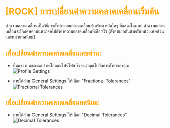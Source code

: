 # <span style="color: orange">[ROCK] การเปลี่ยนค่าความคลาดเคลื่อนเริ่มต้น</span>

ค่าความคลาดเคลื่อนเป็นวิธีการตั้งค่าความคลาดเคลื่อนสำหรับการวัดใดๆ ที่แสดงในแอป ค่าความคลาดเคลื่อนจะปัดเศษค่าบนหน้าจอไปยังค่าความคลาดเคลื่อนที่เลือกไว้ (ตั้งค่าแยกกันสำหรับหน่วยเศษส่วนและหน่วยทศนิยม)

## <span style="color: orange">เพื่อเปลี่ยนค่าความคลาดเคลื่อนเศษส่วน:</span>

- ที่มุมขวาบนของแอป กดไอคอนโปรไฟล์ ซึ่งจะนำคุณไปยังการตั้งค่าของคุณ
  ![Profile Settings](https://support.reekon.tools/hc/article_attachments/29028071664660)

- ภายใต้ส่วน General Settings ให้เลือก "Fractional Tolerances"
  ![Fractional Tolerances](https://support.reekon.tools/hc/article_attachments/29028071665300)

## <span style="color: orange">เพื่อเปลี่ยนค่าความคลาดเคลื่อนทศนิยม:</span>

- ภายใต้ส่วน General Settings ให้เลือก "Decimal Tolerances"
  ![Decimal Tolerances](https://support.reekon.tools/hc/article_attachments/29028100346644)
